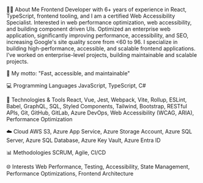 👨‍💻 About Me
Frontend Developer with 6+ years of experience in React, TypeScript, frontend tooling, and I am a certified Web Accessibility Specialist. Interested in web performance optimization, web accessibility, and building component driven UIs. Optimized an enterprise web application, significantly improving performance, accessibility, and SEO, increasing Google's site quality score from <60 to 96.
I specialize in building high-performance, accessible, and scalable frontend applications. I’ve worked on enterprise-level projects, building maintainable and scalable projects.

🚀 My motto:
"Fast, accessible, and maintainable"

💻 Programming Languages
JavaScript, TypeScript, C#

🔧 Technologies & Tools
React, Vue, Jest, Webpack, Vite, Rollup, ESLint, Babel, GraphQL, SQL, Styled Components, Tailwind, Bootstrap, RESTful APIs, Git, GitHub, GitLab, Azure DevOps, Web Accessibility (WCAG, ARIA), Performance Optimization

☁️ Cloud
AWS S3, Azure App Service, Azure Storage Account, Azure SQL Server, Azure SQL Database, Azure Key Vault, Azure Entra ID

📊 Methodologies
SCRUM, Agile, CI/CD

🌐 Interests
Web Performance, Testing, Accessibility, State Management, Performance Optimizations, Frontend Architecture

